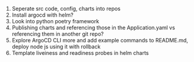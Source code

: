 1. Seperate src code, config, charts into repos
2. Install argocd with helm?
3. Look into python poetry framework
4. Publishing charts and referencing those in the Application.yaml vs referencing them in another git repo?
5. Explore ArgoCD CLI more and add example commands to README.md, deploy node js using it with rollback
6. Template liveiness and readiness probes in helm charts
   